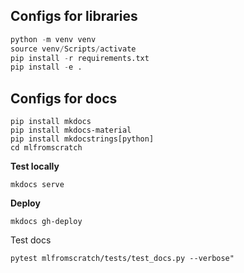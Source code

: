 ## Configs for libraries

```python
python -m venv venv
source venv/Scripts/activate
pip install -r requirements.txt
pip install -e .
```

## Configs for docs

```
pip install mkdocs
pip install mkdocs-material
pip install mkdocstrings[python]
cd mlfromscratch
```

<b>Test locally</b>

```
mkdocs serve
```

<b>Deploy</b>

```
mkdocs gh-deploy
```

Test docs

```
pytest mlfromscratch/tests/test_docs.py --verbose"
```
